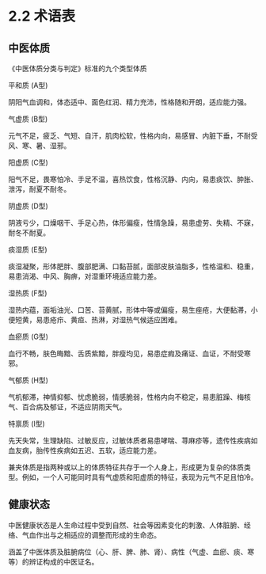 # 2.2 术语表

## 中医体质

《中医体质分类与判定》标准的九个类型体质

平和质 (A型)

阴阳气血调和，体态适中、面色红润、精力充沛，性格随和开朗，适应能力强。

气虚质 (B型)

元气不足，疲乏、气短、自汗，肌肉松软，性格内向，易感冒、内脏下垂，不耐受风、寒、暑、湿邪。

阳虚质 (C型)

阳气不足，畏寒怕冷、手足不温，喜热饮食，性格沉静、内向，易患痰饮、肿胀、泄泻，耐夏不耐冬。

阴虚质 (D型)

阴液亏少，口燥咽干、手足心热，体形偏瘦，性情急躁，易患虚劳、失精、不寐，耐冬不耐夏。

痰湿质 (E型)

痰湿凝聚，形体肥胖、腹部肥满、口黏苔腻，面部皮肤油脂多，性格温和、稳重，易患消渴、中风、胸痹，对湿重环境适应能力差。

湿热质 (F型)

湿热内蕴，面垢油光、口苦、苔黄腻，形体中等或偏瘦，易生痤疮，大便黏滞，小便短黄，易患疮疖、黄疸、热淋，对湿热气候适应困难。

血瘀质 (G型)

血行不畅，肤色晦黯、舌质紫黯，胖瘦均见，易患症瘕及痛证、血证，不耐受寒邪。

气郁质 (H型)

气机郁滞，神情抑郁、忧虑脆弱，情感脆弱，性格内向不稳定，易患脏躁、梅核气、百合病及郁证，不适应阴雨天气。

特禀质 (I型)

先天失常，生理缺陷、过敏反应，过敏体质者易患哮喘、荨麻疹等，遗传性疾病如血友病，胎传性疾病如五迟、五软，适应能力差。

兼夹体质是指两种或以上的体质特征共存于一个人身上，形成更为复杂的体质类型。例如，一个人可能同时具有气虚质和阳虚质的特征，表现为元气不足且怕冷。

## 健康状态

中医健康状态是人生命过程中受到自然、社会等因素变化的刺激、人体脏腑、经络、气血作出与之相适应的调整而形成的生命态。&#x20;

涵盖了中医体质及脏腑病位（心、肝、脾、肺、肾）、病性（气虚、血瘀、痰、寒等）的辨证构成的中医证名。
